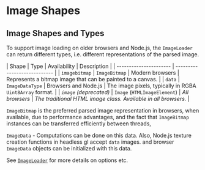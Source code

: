 # Image Shapes

## Image Shapes and Types

To support image loading on older browsers and Node.js, the `ImageLoader` can return different types, i.e. different representations of the parsed image.

| Shape                  | Type                         | Availability         | Description                                                    |
| ---------------------- | ---------------------------- |
| `imagebitmap`          | `ImageBitmap`                | Modern browsers      | Represents a bitmap image that can be painted to a canvas.     |
| `data`                 | `ImageDataType`              | Browsers and Node.js | The image pixels, typically in RGBA `Uint8Array` format.       |
| *`image` (deprecated)* | `Image` (`HTMLImageElement`) | *All browsers*       | *The traditional HTML image class. Available in all browsers.* |


`ImageBitmap` is the preferred parsed image representation in browsers, when available, due to performance advantages, and the fact that `ImageBitmap` instances can be transferred efficiently between threads, 

`ImageData` - Computations can be done on this data. Also, Node.js texture creation functions in headless gl accept `data` images. and browser `ImageData` objects can be initialized with this data.

See [`ImageLoader`](/docs/modules/images/api-reference/image-loader) for more details on options etc.
